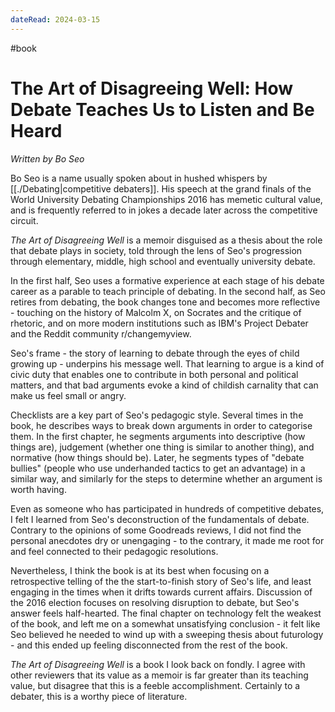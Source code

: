 ```yaml
---
dateRead: 2024-03-15
---
```


#book 
# The Art of Disagreeing Well: How Debate Teaches Us to Listen and Be Heard

*Written by Bo Seo*

Bo Seo is a name usually spoken about in hushed whispers by [[./Debating|competitive debaters]]. His speech at the grand finals of the World University Debating Championships 2016 has memetic cultural value, and is frequently referred to in jokes a decade later across the competitive circuit. 

*The Art of Disagreeing Well* is a memoir disguised as a thesis about the role that debate plays in society, told through the lens of Seo's progression through elementary, middle, high school and eventually university debate. 

In the first half, Seo uses a formative experience at each stage of his debate career as a parable to teach principle of debating. In the second half, as Seo retires from debating, the book changes tone and becomes more reflective - touching on the history of Malcolm X, on Socrates and the critique of rhetoric, and on more modern institutions such as IBM's Project Debater and the Reddit community r/changemyview. 

Seo's frame - the story of learning to debate through the eyes of child growing up - underpins his message well. That learning to argue is a kind of civic duty that enables one to contribute in both personal and political matters, and that bad arguments evoke a kind of childish carnality that can make us feel small or angry. 

Checklists are a key part of Seo's pedagogic style. Several times in the book, he describes ways to break down arguments in order to categorise them. In the first chapter, he segments arguments into descriptive (how things are), judgement (whether one thing is similar to another thing), and normative (how things should be). Later, he segments types of "debate bullies" (people who use underhanded tactics to get an advantage) in a similar way, and similarly for the steps to determine whether an argument is worth having.

Even as someone who has participated in hundreds of competitive debates, I felt I learned from Seo's deconstruction of the fundamentals of debate. Contrary to the opinions of some Goodreads reviews, I did not find the personal anecdotes dry or unengaging - to the contrary, it made me root for and feel connected to their pedagogic resolutions. 

Nevertheless, I think the book is at its best when focusing on a retrospective telling of the the start-to-finish story of Seo's life, and least engaging in the times when it drifts towards current affairs. Discussion of the 2016 election focuses on resolving disruption to debate, but Seo's answer feels half-hearted. The final chapter on technology felt the weakest of the book, and left me on a somewhat unsatisfying conclusion - it felt like Seo believed he needed to wind up with a sweeping thesis about futurology - and this ended up feeling disconnected from the rest of the book.

*The Art of Disagreeing Well* is a book I look back on fondly. I agree with other reviewers that its value as a memoir is far greater than its teaching value, but disagree that this is a feeble accomplishment. Certainly to a debater, this is a worthy piece of literature.